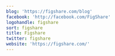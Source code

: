 ```yaml
---
blog: 'https://figshare.com/blog'
facebook: 'http://facebook.com/FigShare'
logohandle: figshare
sort: figshare
title: Figshare
twitter: figshare
website: 'https://figshare.com/'
---
```

